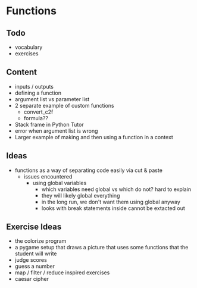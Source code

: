 # Functions

## Todo

* vocabulary
* exercises

## Content

* inputs / outputs
* defining a function
* argument list vs parameter list
* 2 separate example of custom functions
  * convert_c2f
  * formula??
* Stack frame in Python Tutor
* error when argument list is wrong
* Larger example of making and then using a function in a context

## Ideas

* functions as a way of separating code easily via cut & paste
  * issues encountered
    * using global variables
      * which variables need global vs which do not? hard to explain
      * they will likely global everything
      * in the long run, we don't want them using global anyway
      * looks with break statements inside cannot be extacted out


## Exercise Ideas

* the colorize program
* a pygame setup that draws a picture that uses some functions that the
  student will write
* judge scores
* guess a number
* map / filter / reduce inspired exercises
* caesar cipher
